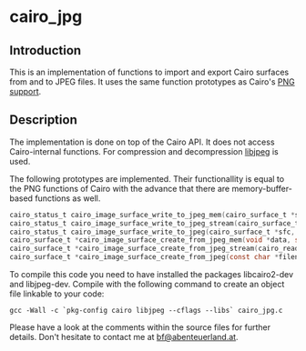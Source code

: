 # cairo_jpg

## Introduction

This is an implementation of functions to import and export Cairo surfaces from
and to JPEG files. It uses the same function prototypes as Cairo's [PNG
support](http://www.cairographics.org/manual/cairo-PNG-Support.html).

## Description

The implementation is done on top of the Cairo API. It does not access
Cairo-internal functions.
For compression and decompression [libjpeg](http://libjpeg.sourceforge.net/) is
used.

The following prototypes are implemented. Their functionallity is equal to the
PNG functions of Cairo with the advance that there are memory-buffer-based
functions as well.

```C
cairo_status_t cairo_image_surface_write_to_jpeg_mem(cairo_surface_t *sfc, unsigned char **data, size_t *len, int quality);
cairo_status_t cairo_image_surface_write_to_jpeg_stream(cairo_surface_t *sfc, cairo_write_func_t write_func, void *closure, int quality);
cairo_status_t cairo_image_surface_write_to_jpeg(cairo_surface_t *sfc, const char *filename, int quality);
cairo_surface_t *cairo_image_surface_create_from_jpeg_mem(void *data, size_t len);
cairo_surface_t *cairo_image_surface_create_from_jpeg_stream(cairo_read_func_t read_func, void *closure);
cairo_surface_t *cairo_image_surface_create_from_jpeg(const char *filename);
```

To compile this code you need to have installed the packages libcairo2-dev
and libjpeg-dev. Compile with the following command to create an object file
linkable to your code:
```Shell
gcc -Wall -c `pkg-config cairo libjpeg --cflags --libs` cairo_jpg.c
```

Please have a look at the comments within the source files for further details.
Don't hesitate to contact me at [bf@abenteuerland.at](mailto:bf@abenteuerland.at).

